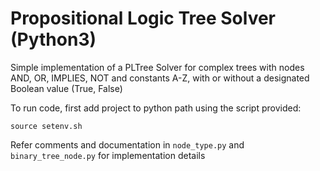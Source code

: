 # Propositional Logic Tree Solver (Python3)

Simple implementation of a PLTree Solver for complex trees with nodes AND, OR, IMPLIES, NOT and constants A-Z, with or without a designated Boolean value (True, False)

To run code, first add project to python path using the script provided:
    
    source setenv.sh

Refer comments and documentation in `node_type.py` and `binary_tree_node.py` for implementation details
